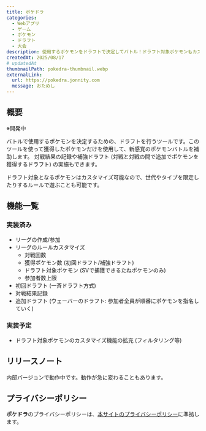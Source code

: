```yaml
---
title: ポケドラ
categories:
  - Webアプリ
  - ゲーム
  - ポケモン
  - ドラフト
  - 大会
description: 使用するポケモンをドラフトで決定してバトル！ドラフト対象ポケモンもカスタマイズ可能！
createdAt: 2025/08/17
# updatedAt
thumbnailPath: pokedra-thumbnail.webp
externalLink:
  url: https://pokedra.jonnity.com
  message: おためし
---
```


## 概要

※開発中

バトルで使用するポケモンを決定するための、ドラフトを行うツールです。このツールを使って獲得したポケモンだけを使用して、新感覚のポケモンバトルを補助します。
対戦結果の記録や補強ドラフト (対戦と対戦の間で追加でポケモンを獲得するドラフト) の実施もできます。

ドラフト対象となるポケモンはカスタマイズ可能なので、世代やタイプを限定したりするルールで遊ぶことも可能です。

## 機能一覧

### 実装済み

- リーグの作成/参加
- リーグのルールカスタマイズ
  - 対戦回数
  - 獲得ポケモン数 (初回ドラフト/補強ドラフト)
  - ドラフト対象ポケモン (SVで捕獲できるたねポケモンのみ)
  - 参加者数上限
- 初回ドラフト (一斉ドラフト方式)
- 対戦結果記録
- 追加ドラフト (ウェーバーのドラフト: 参加者全員が順番にポケモンを指名していく)

### 実装予定

- ドラフト対象ポケモンのカスタマイズ機能の拡充 (フィルタリング等)

## リリースノート

内部バージョンで動作中です。動作が急に変わることもあります。

## プライバシーポリシー

**ポケドラ**のプライバシーポリシーは、[本サイトのプライバシーポリシー](/profile)に準拠します。
